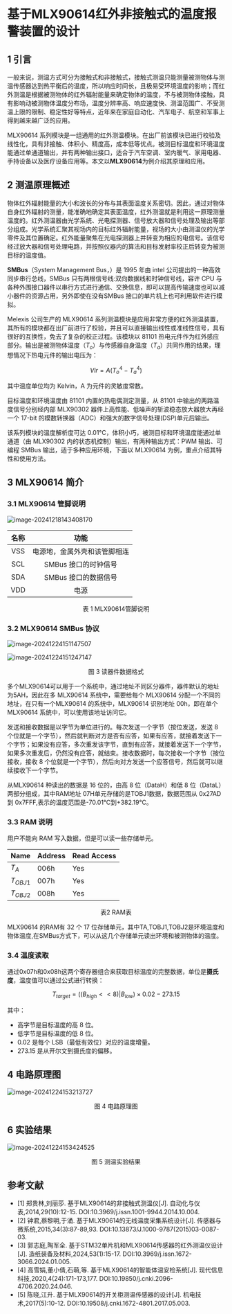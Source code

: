 # 基于MLX90614红外非接触式的温度报警装置的设计

## **1 引言**

一般来说，测温方式可分为接触式和非接触式，接触式测温只能测量被测物体与测温传感器达到热平衡后的温度，所以响应时间长，且极易受环境温度的影响；而红外测温是根据被测物体的红外辐射能量来确定物体的温度，不与被测物体接触，具有影响动被测物体温度分布场，温度分辨率高、响应速度快、测温范围广、不受测温上限的限制、稳定性好等特点，近年来在家庭自动化、汽车电子、航空和军事上得到越来越广泛的应用。



MLX90614 系列模块是一组通用的红外测温模块。在出厂前该模块已进行校验及线性化，具有非接触、体积小、精度高，成本低等优点。被测目标温度和环境温度能通过单通道输出，并有两种输出接口，适合于汽车空调、室内暖气、家用电器、手持设备以及医疗设备应用等。本文以**MLX90614**为例介绍其原理和应用。

## **2 测温原理概述**

物体红外辐射能量的大小和波长的分布与其表面温度关系密切。因此，通过对物体自身红外辐射的测量，能准确地确定其表面温度，红外测温就是利用这一原理测量温度的。红外测温器由光学系统、光电探测器、信号放大器和信号处理及输出等部分组成。光学系统汇聚其视场内的目标红外辐射能量，视场的大小由测温仪的光学零件及其位置确定。红外能量聚焦在光电探测器上并转变为相应的电信号。该信号经过放大器和信号处理电路，并按照仪器内的算法和目标发射率校正后转变为被测目标的温度值。



**SMBus**（System Management Bus，）是 1995 年由 intel 公司提出的一种高效同步串行总线，SMBus 只有两根信号线:双向数据线和时钟信号线，容许 CPU 与各种外围接口器件以串行方式进行通信、交换信息，即可以提高传输速度也可以减小器件的资源占用，另外即使在没有SMBus 接口的单片机上也可利用软件进行模拟。



Melexis 公司生产的 MLX90614 系列测温模块是应用非常方便的红外测温装置，其所有的模块都在出厂前进行了校验，并且可以直接输出线性或准线性信号，具有很好的互换性，免去了复杂的校正过程。该模块以 81101 热电元件作为红外感应部分。输出是被测物体温度（$`T_o`$）与传感器自身温度（$`T_a`$）共同作用的结果，理想情况下热电元件的输出电压为：
```math
Vir=A(T_o^4-T_a^4)
```
其中温度单位均为 Kelvin，A 为元件的灵敏度常数。



目标温度和环境温度由 81101 内置的热电偶测定测量，从 81101 中输出的两路温度信号分别经内部 MLX90302 器件上高性能、低噪声的斩波稳态放大器放大再经一个 17-bit 的模数转换器（ADC）和强大的数字信号处理(DSP)单元后输出。

 

该系列模块的温度解析度可达 0.01°C，体积小巧，被测目标和环境温度能通过单通道（由 MLX90302 内的状态机控制）输出，有两种输出方式：PWM 输出、可编程 SMBus 输出，适于多种应用环境，下面以 MLX90614 为例，重点介绍其特性和使用方法。



## **3 MLX90614** **简介**

### 3.1 MLX90614 管脚说明

![image-20241218143408170](img/image-20241218143408170.png)

| 名称  |             功能             |
| :---: | :--------------------------: |
|  VSS  | 电源地，金属外壳和该管脚相连 |
|  SCL  |     SMBus 接口的时钟信号     |
|  SDA  |     SMBus 接口的数据信号     |
|  VDD  |             电源             |

<center>表 1 MLX90614管脚说明</center>

### 3.2 MLX90614 SMBus 协议

![image-20241224151147507](img/image-20241224151147507.png)

![image-20241224151247147](img/image-20241224151247147.png)

<center>图 3 读器件数据格式</center>

多个MLX90614可以用于一个系统中，通过地址不同区分器件，器件默认的地址为5AH，因此在多 MLX90614 系统中，需要给每个 MLX90614 分配一个不同的地址，在只有一个MLX90614 的系统中，MLX90614 识别地址 00h，即在单个 MLX90614 系统中，可以使用该地址访问它。



发送和接收数据是以字节为单位进行的。每次发送一个字节（按位发送，发送 8 个位就是一个字节），然后就判断对方是否有应答，如果有应答，就接着发送下一个字节；如果没有应答，多次重发该字节，直到有应答，就接着发送下一个字节，如果多次重发后，仍然没有应答，就结束。接收数据时，每次接收一个字节（按位接收，接收 8 个位就是一个字节），然后向对方发送一个应答信号，然后就可以继续接收下一个字节。 

 

从MLX90614 种读出的数据是 16 位的，由高 8 位（DataH）和低 8 位（DataL）两部分组成，其中RAM地址 07H单元存储的是TOBJ1数据，数据范围从 0x27AD到 0x7FFF,表示的温度范围是-70.01℃到+382.19℃。

### 3.3 RAM 说明

用户不能向 RAM 写入数据，但是可以读一些存储单元。

| Name       | Address | Read Access |
| ---------- | ------- | ----------- |
| $T_A$      | 006h    | Yes         |
| $T_{OBJ1}$ | 007h    | Yes         |
| $T_{OBJ2}$ | 008h    | Yes         |

<center>表2 RAM表</center>

MLX90614 的RAM有 32 个 17 位存储单元，其中TA,TOBJ1,TOBJ2是环境温度和物体温度,在SMBus方式下，可以从这几个存储单元读出环境和被测物体的温度。

### 3.4 温度读取

通过0x07h和0x08h这两个寄存器组合来获取目标温度的完整数据，单位是**摄氏度**，温度值可以通过公式进行转换：
```math
T_{target}=((B_{high}<<8)|B_{low})\times0.02-273.15
```
其中：

- 高字节是目标温度的高 8 位。
- 低字节是目标温度的低 8 位。
- 0.02 是每个 LSB（最低有效位）对应的温度增量。
- 273.15 是从开尔文到摄氏度的偏移。

## 4 电路原理图

![image-20241224153213727](img/image-20241224153213727.png)

<center>图 4 电路原理图</center>

## 6 实验结果

![image-20241224153424525](img/image-20241224153424525.png)

<center>图 5 测温实验结果</center>

## 参考文献

- [1] 郑贵林,刘丽莎. 基于MLX90614的非接触式测温仪[J]. 自动化与仪表,2014,29(10):12-15. DOI:10.3969/j.issn.1001-9944.2014.10.004.
- [2] 钟君,蔡黎明,于涌. 基于MLX90614的无线温度采集系统设计[J]. 传感器与微系统,2015,34(3):87-89,93. DOI:10.13873/J.1000-9787(2015)03-0087-03.
- [3] 郭志庭,陶军全. 基于STM32单片机和MLX90614传感器的红外测温仪设计[J]. 造纸装备及材料,2024,53(1):15-17. DOI:10.3969/j.issn.1672-3066.2024.01.005.
- [4] 高雪娟,董小倩,石萌,等. 基于MLX90614的智能体温安检系统[J]. 现代信息科技,2020,4(24):171-173,177. DOI:10.19850/j.cnki.2096-4706.2020.24.046.
- [5] 陈晓,江升. 基于MLX90614的开关柜测温传感器的设计[J]. 机电技术,2017(5):10-12. DOI:10.19508/j.cnki.1672-4801.2017.05.003.
